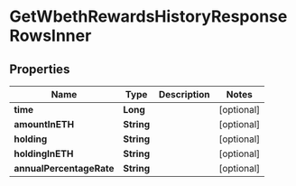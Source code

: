 

# GetWbethRewardsHistoryResponseRowsInner


## Properties

| Name | Type | Description | Notes |
|------------ | ------------- | ------------- | -------------|
|**time** | **Long** |  |  [optional] |
|**amountInETH** | **String** |  |  [optional] |
|**holding** | **String** |  |  [optional] |
|**holdingInETH** | **String** |  |  [optional] |
|**annualPercentageRate** | **String** |  |  [optional] |



